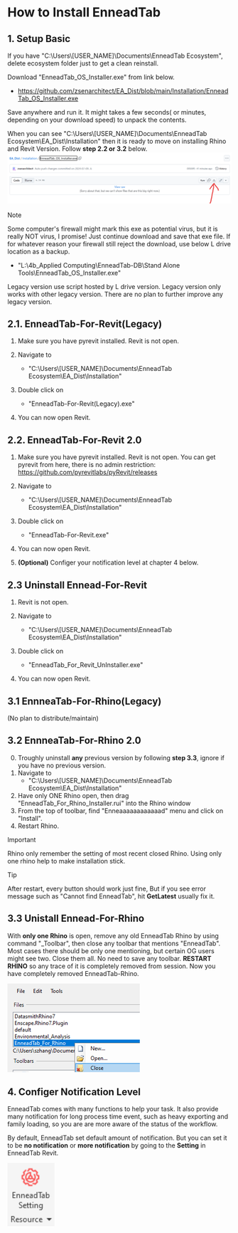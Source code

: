 # How to Install EnneadTab


## 1. Setup Basic
If you have "C:\Users\\[USER_NAME]\Documents\EnneadTab Ecosystem", delete ecosystem folder just to get a clean reinstall.

Download "EnneadTab_OS_Installer.exe" from link below.

- https://github.com/zsenarchitect/EA_Dist/blob/main/Installation/EnneadTab_OS_Installer.exe

Save anywhere and run it. It might takes a few seconds( or minutes, depending on your download speed) to unpack the contents. 

When you can see "C:\Users\\[USER_NAME]\Documents\EnneadTab Ecosystem\EA_Dist\Installation" then it is ready to move on installing Rhino and Revit Version. Follow __step 2.2 or 3.2__ below.
![screenshot of downloading page](/Apps/lib/EnneadTab/images/Instruction_core.png)

> [!NOTE]
> Some computer's firewall might mark this exe as potential virus, but it is really NOT virus, I promise! Just continue download and save that exe file. If for whatever reason your firewall still reject the download, use below L drive location as a backup.
- "L:\4b_Applied Computing\EnneadTab-DB\Stand Alone Tools\EnneadTab_OS_Installer.exe"
     

Legacy version use script hosted by L drive version. Legacy version only works with other legacy version. There are no plan to further improve any legacy version.

## 2.1. EnneadTab-For-Revit(Legacy)
1. Make sure you have pyrevit installed. Revit is not open.

2. Navigate to 
    - "C:\Users\\[USER_NAME]\Documents\EnneadTab Ecosystem\EA_Dist\Installation"

3. Double click on 
    - "EnneadTab-For-Revit(Legacy).exe"

4. You can now open Revit.

## 2.2. EnneadTab-For-Revit 2.0
1. Make sure you have pyrevit installed. Revit is not open.
You can get pyrevit from here, there is no admin restriction: https://github.com/pyrevitlabs/pyRevit/releases

2. Navigate to 
    - "C:\Users\\[USER_NAME]\Documents\EnneadTab Ecosystem\EA_Dist\Installation"

3. Double click on 
    - "EnneadTab-For-Revit.exe"

4. You can now open Revit.

5. __(Optional)__ Configer your notification level at chapter 4 below.

## 2.3 Uninstall Ennead-For-Revit

1. Revit is not open.

2. Navigate to 
    - "C:\Users\\[USER_NAME]\Documents\EnneadTab Ecosystem\EA_Dist\Installation"

3. Double click on 
    - "EnneadTab_For_Revit_UnInstaller.exe"

4. You can now open Revit.

## 3.1 EnnneaTab-For-Rhino(Legacy)
(No plan to distribute/maintain)


## 3.2 EnnneaTab-For-Rhino 2.0
0. Troughly uninstall __any__ previous version by following __step 3.3__, ignore if you have no previous version.
1. Navigate to 
    - "C:\Users\\[USER_NAME]\Documents\EnneadTab Ecosystem\EA_Dist\Installation"
2. Have only ONE Rhino open, then drag "EnneadTab_For_Rhino_Installer.rui" into the Rhino window
3. From the top of toolbar, find "Enneaaaaaaaaaaaad" menu and click on "Install".
4. Restart Rhino.


> [!IMPORTANT]
> Rhino only remember the setting of most recent closed Rhino. Using only one rhino help to make installation stick.

> [!TIP]
> After restart, every button should work just fine, But if you see error message such as "Cannot find EnneadTab", hit __GetLatest__ usually fix it.

## 3.3 Unistall Ennead-For-Rhino
With __only one Rhino__ is open, remove any old EnneadTab Rhino by using command "_Toolbar", then close any toolbar that mentions "EnneadTab". Most cases there should be only one mentioning, but certain OG users might see two. Close them all. No need to save any toolbar. __RESTART RHINO__ so any trace of it is completely removed from session. Now you have completely removed EnneadTab-Rhino.

![screenshot of downloading page](/Apps/lib/EnneadTab/images/Instruction_remove_old_rui.png)

## 4. Configer Notification Level
EnneadTab comes with many functions to help your task. It also provide many notification for long process time event, such as heavy exporting and family loading, so you are are more aware of the status of the workflow.

By default, EnneadTab set default amount of notification. But you can set it to be __no notification__ or __more notification__ by going to the __Setting__ in EnneadTab Revit. 

![screenshot of EnneadTab Revit Setting](/Apps/lib/EnneadTab/images/Instruction_setting.png)


